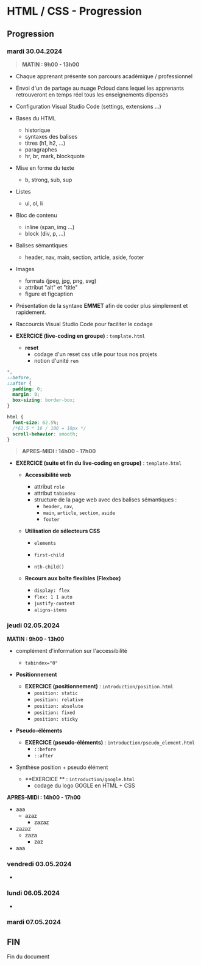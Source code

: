 # HTML / CSS - Progression

## Progression

### mardi 30.04.2024

> **MATIN : 9h00 - 13h00**

- Chaque apprenant présente son parcours académique / professionnel
- Envoi d'un de partage au nuage Pcloud dans lequel les apprenants retrouveront en temps réel tous les enseignements dipensés
- Configuration Visual Studio Code (settings, extensions ...)
- Bases du HTML

  - historique
  - syntaxes des balises
  - titres (h1, h2, ...)
  - paragraphes
  - hr, br, mark, blockquote

- Mise en forme du texte
  - b, strong, sub, sup
- Listes
  - ul, ol, li
- Bloc de contenu

  - inline (span, img ...)
  - block (div, p, ...)

- Balises sémantiques

  - header, nav, main, section, article, aside, footer

- Images
  - formats (jpeg, jpg, png, svg)
  - attribut "alt" et "title"
  - figure et figcaption

* Présentation de la syntaxe **EMMET** afin de coder plus simplement et rapidement.
* Raccourcis Visual Studio Code pour faciliter le codage

* **EXERCICE (live-coding en groupe)** : `template.html`
  - **reset**
    - codage d'un reset css utile pour tous nos projets
    - notion d'unité `rem`

```css
*,
::before,
::after {
  padding: 0;
  margin: 0;
  box-sizing: border-box;
}

html {
  font-size: 62.5%;
  /*62.5 * 16 / 100 = 10px */
  scroll-behavior: smooth;
}
```

> **APRES-MIDI : 14h00 - 17h00**

- **EXERCICE (suite et fin du live-coding en groupe)** : `template.html`

  - **Accessibilité web**

    - attribut `role`
    - attribut `tabindex`
    - structure de la page web avec des balises sémantiques :
      - `header,` `nav`,
      - `main`, `article`, `section`, `aside`
      - `footer`

  - **Utilisation de sélecteurs CSS**

    - `elements`

    - `first-child`

    - `nth-child()`

  - **Recours aux boîte flexibles (Flexbox)**
    - `display: flex`
    - `flex: 1 1 auto`
    - `justify-content`
    - `aligns-items`

### jeudi 02.05.2024

**MATIN : 9h00 - 13h00**

- complément d'information sur l'accessibilité
  - `tabindex="0"`

- **Positionnement**
  - **EXERCICE (positionnement)** : `introduction/position.html`
    - `position: static`
    - `position: relative`
    - `position: absolute`
    - `position: fixed`
    - `position: sticky`

- **Pseudo-éléments** 
  - **EXERCICE (pseudo-éléments)** : `introduction/pseudo_element.html`
    - `::before`
    - `::after`

- Synthèse position + pseudo élément
  - **EXERCICE ** : `introduction/google.html`
    - codage du logo GOGLE en HTML + CSS


**APRES-MIDI : 14h00 - 17h00**

* aaa
  * azaz
    * zazaz
* zazaz
  * zaza
    * zaz
* aaa

### vendredi 03.05.2024

-

### lundi 06.05.2024

-

### mardi 07.05.2024

## FIN

Fin du document
